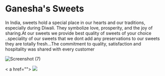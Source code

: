 # Ganesha's Sweets 
In India, sweets hold a special place in our hearts and our traditions, especially during Diwali.
They symbolize love, prosperity, and the joy of sharing.At our sweets we provide best quality 
of sweets of your choice ..speciality of our sweets that we dont add any preservations to 
our sweets they are totally fresh...The commitment to quality, satisfaction and hospitality was shared with
every customer

![Screenshot (7)](https://github.com/user-attachments/assets/d304e964-82cc-4186-b827-85d9370eaf15)

< a href=""> <img src="https://avatars.githubusercontent.com/u/173824401?v=4"></a>
